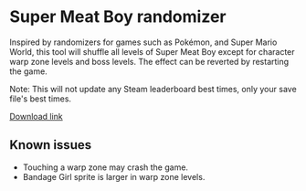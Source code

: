 # Super Meat Boy randomizer
Inspired by randomizers for games such as Pokémon, and Super Mario World, this tool will shuffle all levels of Super Meat Boy except for character warp zone levels and boss levels. The effect can be reverted by restarting the game.

Note: This will not update any Steam leaderboard best times, only your save file's best times. 

[Download link](https://github.com/negative-seven/smb-randomizer/releases)

## Known issues
* Touching a warp zone may crash the game.
* Bandage Girl sprite is larger in warp zone levels.
